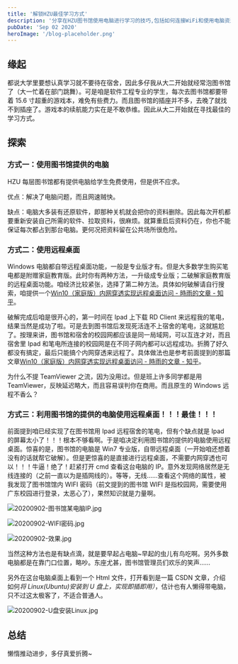 ```yaml
---
title: '解锁HZU最佳学习方式'
description: '分享在HZU图书馆使用电脑进行学习的技巧,包括如何连接WiFi和使用电脑资源,以提高学习效率。'
pubDate: 'Sep 02 2020'
heroImage: '/blog-placeholder.png'
---
```


## 缘起

都说大学里要想认真学习就不要待在宿舍，因此多仔我从大二开始就经常泡图书馆了（大一忙着在部门跳舞）。可是咱是软件工程专业的学生，每次去图书馆都要带着 15.6 寸超重的游戏本，难免有些费力。而且图书馆的插座并不多，去晚了就找不到插座了。游戏本的续航能力实在是不敢恭维。因此从大二开始就在寻找最佳的学习方式。

## 探索

### 方式一：使用图书馆提供的电脑

HZU 每层图书馆都有提供电脑给学生免费使用，但是供不应求。

优点：解决了电脑问题，而且网速贼快。

缺点：电脑大多装有还原软件，即那种关机就会把你的资料删除。因此每次开机都要重新安装自己所需的软件、拉取资料，很麻烦。就算重启后资料仍在，你也不能保证每次都占到那台电脑。更何况把资料留在公共场所很危险。

### 方式二：使用远程桌面

Windows 电脑都自带远程桌面功能，一般是专业版才有。但是大多数学生购买笔电都是附赠家庭教育版。此时你有两种方法，一升级成专业版；二破解家庭教育版的远程桌面功能。咱经济比较紧张，选择了第二种方法。具体如何破解请自行搜索，咱提供一个[Win10（家庭版）内网穿透实现远程桌面访问 - 時雨的文章 - 知乎](https://zhuanlan.zhihu.com/p/109972051)。

破解完成后咱是很开心的，第一时间在 Ipad 上下载 RD Client 来远程我的笔电，结果当然是成功了啦。可是去到图书馆后发现死活连不上宿舍的笔电，这就尴尬了。按理来讲，图书馆和宿舍的校园网都应该是同一局域网，可以互连才对，而且宿舍里 Ipad 和笔电所连接的校园网是在不同子网内都可以远程成功。折腾了好久都没有搞定，最后只能搞个内网穿透来远程了。具体做法也是参考前面提到的那篇文章[Win10（家庭版）内网穿透实现远程桌面访问 - 時雨的文章 - 知乎](https://zhuanlan.zhihu.com/p/109972051)。

为什么不提 TeamViewer 之流，因为没用过。但是班上许多同学都是用 TeamViewer，反映延迟略大，而且容易误判你在商用。而且原生的 Windows 远程不香么？

### 方式三：利用图书馆的提供的电脑使用远程桌面！！！最佳！！！

前面提到咱已经实现了在图书馆用 Ipad 远程宿舍的笔电，但有个缺点就是 Ipad 的屏幕太小了！！！根本不够看啊。于是咱决定利用图书馆的提供的电脑使用远程桌面。惊喜的是，图书馆的电脑是 Win7 专业版，自带远程桌面（一开始咱还想着没有的话就帮它破解）。但是更惊喜的是直接进行远程桌面，不需要内网穿透也可以！！！牛逼！绝了！赶紧打开 cmd 查看这台电脑的 IP。意外发现网络居然是无线连接的（之前一直以为是插网线的）。等等，无线……查看这个网络的属性，被我发现了图书馆馆内 WIFI 密码（前文提到的图书馆 WIFI 是指校园网，需要使用广东校园进行登录，太恶心了），果然知识就是力量啊。

![20200902-图书馆某电脑IP.jpg](https://i.loli.net/2020/09/02/EMZaJ5HkWGiDvtY.jpg)

![20200902-WIFI密码.jpg](https://i.loli.net/2020/09/02/IMkywrUGqv17ehS.jpg)

![20200902-效果.jpg](https://i.loli.net/2020/09/02/czPRCy9Iks38dXT.jpg)

当然这种方法也是有缺点滴，就是要早起占电脑~早起的虫儿有鸟吃啊。另外多数电脑都是在靠门口位置，略吵。东座尤甚，图书馆管理员们欢乐的笑声……

另外在这台电脑桌面上看到一个 Html 文件，打开看到是一篇 CSDN 文章，介绍如何*将 Linux(Ubuntu)安装到 U 盘上，实现即插即用）*，估计也有人懒得带电脑，只不过这太极客了，不适合普通人。

![20200902-U盘安装Linux.jpg](https://i.loli.net/2020/09/02/XmeyEOIgvpNPqiD.jpg)

## 总结

懒惰推动进步，多仔真爱折腾~
